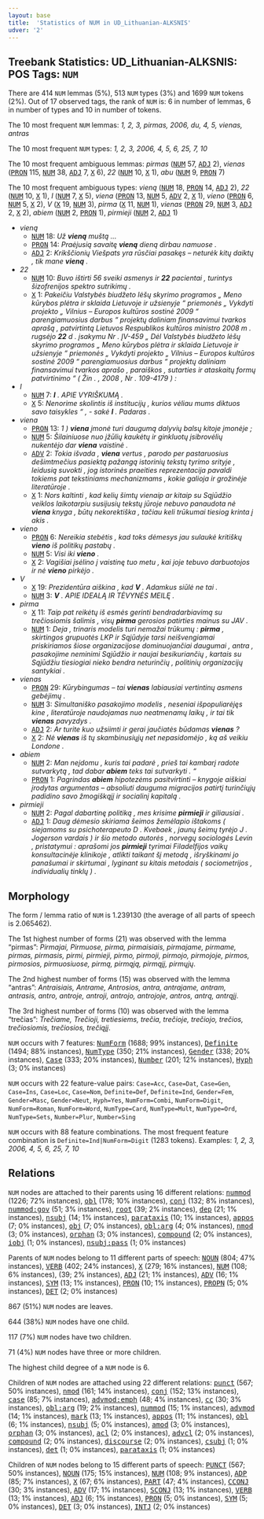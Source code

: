 ```yaml
---
layout: base
title:  'Statistics of NUM in UD_Lithuanian-ALKSNIS'
udver: '2'
---
```


## Treebank Statistics: UD_Lithuanian-ALKSNIS: POS Tags: `NUM`

There are 414 `NUM` lemmas (5%), 513 `NUM` types (3%) and 1699 `NUM` tokens (2%).
Out of 17 observed tags, the rank of `NUM` is: 6 in number of lemmas, 6 in number of types and 10 in number of tokens.

The 10 most frequent `NUM` lemmas: <em>1, 2, 3, pirmas, 2006, du, 4, 5, vienas, antras</em>

The 10 most frequent `NUM` types:  <em>1, 2, 3, 2006, 4, 5, 6, 25, 7, 10</em>

The 10 most frequent ambiguous lemmas: <em>pirmas</em> (<tt><a href="lt_alksnis-pos-NUM.html">NUM</a></tt> 57, <tt><a href="lt_alksnis-pos-ADJ.html">ADJ</a></tt> 2), <em>vienas</em> (<tt><a href="lt_alksnis-pos-PRON.html">PRON</a></tt> 115, <tt><a href="lt_alksnis-pos-NUM.html">NUM</a></tt> 38, <tt><a href="lt_alksnis-pos-ADJ.html">ADJ</a></tt> 7, <tt><a href="lt_alksnis-pos-X.html">X</a></tt> 6), <em>22</em> (<tt><a href="lt_alksnis-pos-NUM.html">NUM</a></tt> 10, <tt><a href="lt_alksnis-pos-X.html">X</a></tt> 1), <em>abu</em> (<tt><a href="lt_alksnis-pos-NUM.html">NUM</a></tt> 9, <tt><a href="lt_alksnis-pos-PRON.html">PRON</a></tt> 7)

The 10 most frequent ambiguous types:  <em>vieną</em> (<tt><a href="lt_alksnis-pos-NUM.html">NUM</a></tt> 18, <tt><a href="lt_alksnis-pos-PRON.html">PRON</a></tt> 14, <tt><a href="lt_alksnis-pos-ADJ.html">ADJ</a></tt> 2), <em>22</em> (<tt><a href="lt_alksnis-pos-NUM.html">NUM</a></tt> 10, <tt><a href="lt_alksnis-pos-X.html">X</a></tt> 1), <em>I</em> (<tt><a href="lt_alksnis-pos-NUM.html">NUM</a></tt> 7, <tt><a href="lt_alksnis-pos-X.html">X</a></tt> 5), <em>viena</em> (<tt><a href="lt_alksnis-pos-PRON.html">PRON</a></tt> 13, <tt><a href="lt_alksnis-pos-NUM.html">NUM</a></tt> 5, <tt><a href="lt_alksnis-pos-ADV.html">ADV</a></tt> 2, <tt><a href="lt_alksnis-pos-X.html">X</a></tt> 1), <em>vieno</em> (<tt><a href="lt_alksnis-pos-PRON.html">PRON</a></tt> 6, <tt><a href="lt_alksnis-pos-NUM.html">NUM</a></tt> 5, <tt><a href="lt_alksnis-pos-X.html">X</a></tt> 2), <em>V</em> (<tt><a href="lt_alksnis-pos-X.html">X</a></tt> 19, <tt><a href="lt_alksnis-pos-NUM.html">NUM</a></tt> 3), <em>pirma</em> (<tt><a href="lt_alksnis-pos-X.html">X</a></tt> 11, <tt><a href="lt_alksnis-pos-NUM.html">NUM</a></tt> 1), <em>vienas</em> (<tt><a href="lt_alksnis-pos-PRON.html">PRON</a></tt> 29, <tt><a href="lt_alksnis-pos-NUM.html">NUM</a></tt> 3, <tt><a href="lt_alksnis-pos-ADJ.html">ADJ</a></tt> 2, <tt><a href="lt_alksnis-pos-X.html">X</a></tt> 2), <em>abiem</em> (<tt><a href="lt_alksnis-pos-NUM.html">NUM</a></tt> 2, <tt><a href="lt_alksnis-pos-PRON.html">PRON</a></tt> 1), <em>pirmieji</em> (<tt><a href="lt_alksnis-pos-NUM.html">NUM</a></tt> 2, <tt><a href="lt_alksnis-pos-ADJ.html">ADJ</a></tt> 1)


* <em>vieną</em>
  * <tt><a href="lt_alksnis-pos-NUM.html">NUM</a></tt> 18: <em>Už <b>vieną</b> muštą ...</em>
  * <tt><a href="lt_alksnis-pos-PRON.html">PRON</a></tt> 14: <em>Praėjusią savaitę <b>vieną</b> dieną dirbau namuose .</em>
  * <tt><a href="lt_alksnis-pos-ADJ.html">ADJ</a></tt> 2: <em>Krikščionių Viešpats yra rūsčiai pasakęs – neturėk kitų daiktų , tik mane <b>vieną</b> .</em>
* <em>22</em>
  * <tt><a href="lt_alksnis-pos-NUM.html">NUM</a></tt> 10: <em>Buvo ištirti 56 sveiki asmenys ir <b>22</b> pacientai , turintys šizofrenijos spektro sutrikimų .</em>
  * <tt><a href="lt_alksnis-pos-X.html">X</a></tt> 1: <em>Pakeičiu Valstybės biudžeto lėšų skyrimo programos „ Meno kūrybos plėtra ir sklaida Lietuvoje ir užsienyje “ priemonės „ Vykdyti projekto „ Vilnius – Europos kultūros sostinė 2009 “ parengiamuosius darbus “ projektų daliniam finansavimui tvarkos aprašą , patvirtintą Lietuvos Respublikos kultūros ministro 2008 m . rugsėjo <b>22</b> d . įsakymu Nr . ĮV-459 „ Dėl Valstybės biudžeto lėšų skyrimo programos „ Meno kūrybos plėtra ir sklaida Lietuvoje ir užsienyje “ priemonės „ Vykdyti projekto „ Vilnius – Europos kultūros sostinė 2009 “ parengiamuosius darbus “ projektų daliniam finansavimui tvarkos aprašo , paraiškos , sutarties ir ataskaitų formų patvirtinimo “ ( Žin . , 2008 , Nr . 109-4179 ) :</em>
* <em>I</em>
  * <tt><a href="lt_alksnis-pos-NUM.html">NUM</a></tt> 7: <em><b>I</b> . APIE VYRIŠKUMĄ .</em>
  * <tt><a href="lt_alksnis-pos-X.html">X</a></tt> 5: <em>Nenorime skolintis iš institucijų , kurios vėliau mums diktuos savo taisykles “ , - sakė <b>I</b> . Padaras .</em>
* <em>viena</em>
  * <tt><a href="lt_alksnis-pos-PRON.html">PRON</a></tt> 13: <em>1 ) <b>viena</b> įmonė turi daugumą dalyvių balsų kitoje įmonėje ;</em>
  * <tt><a href="lt_alksnis-pos-NUM.html">NUM</a></tt> 5: <em>Šilainiuose nuo įžūlių kaukėtų ir ginkluotų įsibrovėlių nukentėjo dar <b>viena</b> vaistinė .</em>
  * <tt><a href="lt_alksnis-pos-ADV.html">ADV</a></tt> 2: <em>Tokia išvada , <b>viena</b> vertus , parodo per pastaruosius dešimtmečius pasiektą pažangą istorinių tekstų tyrimo srityje , leidusią suvokti , jog istorinės praeities reprezentacija pavaldi tokiems pat tekstiniams mechanizmams , kokie galioja ir grožinėje literatūroje .</em>
  * <tt><a href="lt_alksnis-pos-X.html">X</a></tt> 1: <em>Nors kaltinti , kad kelių šimtų vienaip ar kitaip su Sąjūdžio veiklos laikotarpiu susijusių tekstų jūroje nebuvo panaudota nė <b>viena</b> knyga , būtų nekorektiška , tačiau keli trūkumai tiesiog krinta į akis .</em>
* <em>vieno</em>
  * <tt><a href="lt_alksnis-pos-PRON.html">PRON</a></tt> 6: <em>Nereikia stebėtis , kad toks dėmesys jau sulaukė kritiškų <b>vieno</b> iš politikų pastabų .</em>
  * <tt><a href="lt_alksnis-pos-NUM.html">NUM</a></tt> 5: <em>Visi iki <b>vieno</b> .</em>
  * <tt><a href="lt_alksnis-pos-X.html">X</a></tt> 2: <em>Vagišiai įsėlino į vaistinę tuo metu , kai joje tebuvo darbuotojos ir nė <b>vieno</b> pirkėjo .</em>
* <em>V</em>
  * <tt><a href="lt_alksnis-pos-X.html">X</a></tt> 19: <em>Prezidentūra aiškina , kad <b>V</b> . Adamkus siūlė ne tai .</em>
  * <tt><a href="lt_alksnis-pos-NUM.html">NUM</a></tt> 3: <em><b>V</b> . APIE IDEALĄ IR TĖVYNĖS MEILĘ .</em>
* <em>pirma</em>
  * <tt><a href="lt_alksnis-pos-X.html">X</a></tt> 11: <em>Taip pat reikėtų iš esmės gerinti bendradarbiavimą su trečiosiomis šalimis , visų <b>pirma</b> gerosios patirties mainus su JAV .</em>
  * <tt><a href="lt_alksnis-pos-NUM.html">NUM</a></tt> 1: <em>Deja , trinaris modelis turi nemažai trūkumų : <b>pirma</b> , skirtingos grupuotės LKP ir Sąjūdyje tarsi neišvengiamai priskiriamos šiose organizacijose dominuojančiai daugumai , antra , pasakojime neminimi Sąjūdžio ir naujai besikuriančių , kartais su Sąjūdžiu tiesiogiai nieko bendra neturinčių , politinių organizacijų santykiai .</em>
* <em>vienas</em>
  * <tt><a href="lt_alksnis-pos-PRON.html">PRON</a></tt> 29: <em>Kūrybingumas – tai <b>vienas</b> labiausiai vertintinų asmens gebėjimų .</em>
  * <tt><a href="lt_alksnis-pos-NUM.html">NUM</a></tt> 3: <em>Simultaniško pasakojimo modelis , neseniai išpopuliarėjęs kine , literatūroje naudojamas nuo neatmenamų laikų , ir tai tik <b>vienas</b> pavyzdys .</em>
  * <tt><a href="lt_alksnis-pos-ADJ.html">ADJ</a></tt> 2: <em>Ar turite kuo užsiimti ir gerai jaučiatės būdamas <b>vienas</b> ?</em>
  * <tt><a href="lt_alksnis-pos-X.html">X</a></tt> 2: <em>Nė <b>vienas</b> iš tų skambinusiųjų net nepasidomėjo , ką aš veikiu Londone .</em>
* <em>abiem</em>
  * <tt><a href="lt_alksnis-pos-NUM.html">NUM</a></tt> 2: <em>Man neįdomu , kuris tai padarė , prieš tai kambarį radote sutvarkytą , tad dabar <b>abiem</b> teks tai sutvarkyti . “</em>
  * <tt><a href="lt_alksnis-pos-PRON.html">PRON</a></tt> 1: <em>Pagrindas <b>abiem</b> hipotezėms pasitvirtinti – knygoje aiškiai įrodytas argumentas – absoliuti dauguma migracijos patirtį turinčiųjų padidino savo žmogiškąjį ir socialinį kapitalą .</em>
* <em>pirmieji</em>
  * <tt><a href="lt_alksnis-pos-NUM.html">NUM</a></tt> 2: <em>Pagal dabartinę politiką , mes krisime <b>pirmieji</b> ir giliausiai .</em>
  * <tt><a href="lt_alksnis-pos-ADJ.html">ADJ</a></tt> 1: <em>Daug dėmesio skiriama šeimos žemėlapio ištakoms ( siejamoms su psichoterapeuto D . Kvebaek , jaunų šeimų tyrėjo J . Jogerson vardais ) ir šio metodo autorės , norvegų sociologės Levin , pristatymui : aprašomi jos <b>pirmieji</b> tyrimai Filadelfijos vaikų konsultacinėje klinikoje , atlikti taikant šį metodą , išryškinami jo panašumai ir skirtumai , lyginant su kitais metodais ( sociometrijos , individualių tinklų ) .</em>

## Morphology

The form / lemma ratio of `NUM` is 1.239130 (the average of all parts of speech is 2.065462).

The 1st highest number of forms (21) was observed with the lemma “pirmas”: <em>Pirmajai, Pirmuose, pirma, pirmaisiais, pirmajame, pirmame, pirmas, pirmasis, pirmi, pirmieji, pirmo, pirmoji, pirmojo, pirmojoje, pirmos, pirmosios, pirmuosiuose, pirmą, pirmąją, pirmąjį, pirmųjų</em>.

The 2nd highest number of forms (15) was observed with the lemma “antras”: <em>Antraisiais, Antrame, Antrosios, antra, antrajame, antram, antrasis, antro, antroje, antroji, antrojo, antrojoje, antros, antrą, antrąjį</em>.

The 3rd highest number of forms (10) was observed with the lemma “trečias”: <em>Trečiame, Trečioji, tretiesiems, trečia, trečioje, trečiojo, trečios, trečiosiomis, trečiosios, trečiąjį</em>.

`NUM` occurs with 7 features: <tt><a href="lt_alksnis-feat-NumForm.html">NumForm</a></tt> (1688; 99% instances), <tt><a href="lt_alksnis-feat-Definite.html">Definite</a></tt> (1494; 88% instances), <tt><a href="lt_alksnis-feat-NumType.html">NumType</a></tt> (350; 21% instances), <tt><a href="lt_alksnis-feat-Gender.html">Gender</a></tt> (338; 20% instances), <tt><a href="lt_alksnis-feat-Case.html">Case</a></tt> (333; 20% instances), <tt><a href="lt_alksnis-feat-Number.html">Number</a></tt> (201; 12% instances), <tt><a href="lt_alksnis-feat-Hyph.html">Hyph</a></tt> (3; 0% instances)

`NUM` occurs with 22 feature-value pairs: `Case=Acc`, `Case=Dat`, `Case=Gen`, `Case=Ins`, `Case=Loc`, `Case=Nom`, `Definite=Def`, `Definite=Ind`, `Gender=Fem`, `Gender=Masc`, `Gender=Neut`, `Hyph=Yes`, `NumForm=Combi`, `NumForm=Digit`, `NumForm=Roman`, `NumForm=Word`, `NumType=Card`, `NumType=Mult`, `NumType=Ord`, `NumType=Sets`, `Number=Plur`, `Number=Sing`

`NUM` occurs with 88 feature combinations.
The most frequent feature combination is `Definite=Ind|NumForm=Digit` (1283 tokens).
Examples: <em>1, 2, 3, 2006, 4, 5, 6, 25, 7, 10</em>


## Relations

`NUM` nodes are attached to their parents using 16 different relations: <tt><a href="lt_alksnis-dep-nummod.html">nummod</a></tt> (1226; 72% instances), <tt><a href="lt_alksnis-dep-obl.html">obl</a></tt> (178; 10% instances), <tt><a href="lt_alksnis-dep-conj.html">conj</a></tt> (132; 8% instances), <tt><a href="lt_alksnis-dep-nummod-gov.html">nummod:gov</a></tt> (51; 3% instances), <tt><a href="lt_alksnis-dep-root.html">root</a></tt> (39; 2% instances), <tt><a href="lt_alksnis-dep-dep.html">dep</a></tt> (21; 1% instances), <tt><a href="lt_alksnis-dep-nsubj.html">nsubj</a></tt> (14; 1% instances), <tt><a href="lt_alksnis-dep-parataxis.html">parataxis</a></tt> (10; 1% instances), <tt><a href="lt_alksnis-dep-appos.html">appos</a></tt> (7; 0% instances), <tt><a href="lt_alksnis-dep-obj.html">obj</a></tt> (7; 0% instances), <tt><a href="lt_alksnis-dep-obl-arg.html">obl:arg</a></tt> (4; 0% instances), <tt><a href="lt_alksnis-dep-nmod.html">nmod</a></tt> (3; 0% instances), <tt><a href="lt_alksnis-dep-orphan.html">orphan</a></tt> (3; 0% instances), <tt><a href="lt_alksnis-dep-compound.html">compound</a></tt> (2; 0% instances), <tt><a href="lt_alksnis-dep-iobj.html">iobj</a></tt> (1; 0% instances), <tt><a href="lt_alksnis-dep-nsubj-pass.html">nsubj:pass</a></tt> (1; 0% instances)

Parents of `NUM` nodes belong to 11 different parts of speech: <tt><a href="lt_alksnis-pos-NOUN.html">NOUN</a></tt> (804; 47% instances), <tt><a href="lt_alksnis-pos-VERB.html">VERB</a></tt> (402; 24% instances), <tt><a href="lt_alksnis-pos-X.html">X</a></tt> (279; 16% instances), <tt><a href="lt_alksnis-pos-NUM.html">NUM</a></tt> (108; 6% instances),  (39; 2% instances), <tt><a href="lt_alksnis-pos-ADJ.html">ADJ</a></tt> (21; 1% instances), <tt><a href="lt_alksnis-pos-ADV.html">ADV</a></tt> (16; 1% instances), <tt><a href="lt_alksnis-pos-SYM.html">SYM</a></tt> (13; 1% instances), <tt><a href="lt_alksnis-pos-PRON.html">PRON</a></tt> (10; 1% instances), <tt><a href="lt_alksnis-pos-PROPN.html">PROPN</a></tt> (5; 0% instances), <tt><a href="lt_alksnis-pos-DET.html">DET</a></tt> (2; 0% instances)

867 (51%) `NUM` nodes are leaves.

644 (38%) `NUM` nodes have one child.

117 (7%) `NUM` nodes have two children.

71 (4%) `NUM` nodes have three or more children.

The highest child degree of a `NUM` node is 6.

Children of `NUM` nodes are attached using 22 different relations: <tt><a href="lt_alksnis-dep-punct.html">punct</a></tt> (567; 50% instances), <tt><a href="lt_alksnis-dep-nmod.html">nmod</a></tt> (161; 14% instances), <tt><a href="lt_alksnis-dep-conj.html">conj</a></tt> (152; 13% instances), <tt><a href="lt_alksnis-dep-case.html">case</a></tt> (85; 7% instances), <tt><a href="lt_alksnis-dep-advmod-emph.html">advmod:emph</a></tt> (48; 4% instances), <tt><a href="lt_alksnis-dep-cc.html">cc</a></tt> (30; 3% instances), <tt><a href="lt_alksnis-dep-obl-arg.html">obl:arg</a></tt> (19; 2% instances), <tt><a href="lt_alksnis-dep-nummod.html">nummod</a></tt> (15; 1% instances), <tt><a href="lt_alksnis-dep-advmod.html">advmod</a></tt> (14; 1% instances), <tt><a href="lt_alksnis-dep-mark.html">mark</a></tt> (13; 1% instances), <tt><a href="lt_alksnis-dep-appos.html">appos</a></tt> (11; 1% instances), <tt><a href="lt_alksnis-dep-obl.html">obl</a></tt> (6; 1% instances), <tt><a href="lt_alksnis-dep-nsubj.html">nsubj</a></tt> (5; 0% instances), <tt><a href="lt_alksnis-dep-amod.html">amod</a></tt> (3; 0% instances), <tt><a href="lt_alksnis-dep-orphan.html">orphan</a></tt> (3; 0% instances), <tt><a href="lt_alksnis-dep-acl.html">acl</a></tt> (2; 0% instances), <tt><a href="lt_alksnis-dep-advcl.html">advcl</a></tt> (2; 0% instances), <tt><a href="lt_alksnis-dep-compound.html">compound</a></tt> (2; 0% instances), <tt><a href="lt_alksnis-dep-discourse.html">discourse</a></tt> (2; 0% instances), <tt><a href="lt_alksnis-dep-csubj.html">csubj</a></tt> (1; 0% instances), <tt><a href="lt_alksnis-dep-det.html">det</a></tt> (1; 0% instances), <tt><a href="lt_alksnis-dep-parataxis.html">parataxis</a></tt> (1; 0% instances)

Children of `NUM` nodes belong to 15 different parts of speech: <tt><a href="lt_alksnis-pos-PUNCT.html">PUNCT</a></tt> (567; 50% instances), <tt><a href="lt_alksnis-pos-NOUN.html">NOUN</a></tt> (175; 15% instances), <tt><a href="lt_alksnis-pos-NUM.html">NUM</a></tt> (108; 9% instances), <tt><a href="lt_alksnis-pos-ADP.html">ADP</a></tt> (85; 7% instances), <tt><a href="lt_alksnis-pos-X.html">X</a></tt> (67; 6% instances), <tt><a href="lt_alksnis-pos-PART.html">PART</a></tt> (47; 4% instances), <tt><a href="lt_alksnis-pos-CCONJ.html">CCONJ</a></tt> (30; 3% instances), <tt><a href="lt_alksnis-pos-ADV.html">ADV</a></tt> (17; 1% instances), <tt><a href="lt_alksnis-pos-SCONJ.html">SCONJ</a></tt> (13; 1% instances), <tt><a href="lt_alksnis-pos-VERB.html">VERB</a></tt> (13; 1% instances), <tt><a href="lt_alksnis-pos-ADJ.html">ADJ</a></tt> (6; 1% instances), <tt><a href="lt_alksnis-pos-PRON.html">PRON</a></tt> (5; 0% instances), <tt><a href="lt_alksnis-pos-SYM.html">SYM</a></tt> (5; 0% instances), <tt><a href="lt_alksnis-pos-DET.html">DET</a></tt> (3; 0% instances), <tt><a href="lt_alksnis-pos-INTJ.html">INTJ</a></tt> (2; 0% instances)

